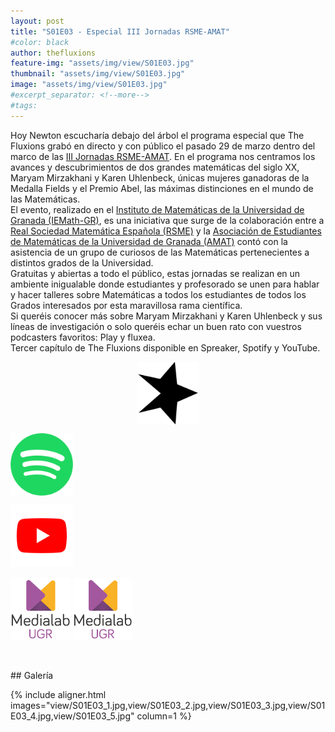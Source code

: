 ```yaml
---
layout: post
title: "S01E03 - Especial III Jornadas RSME-AMAT"
#color: black
author: thefluxions
feature-img: "assets/img/view/S01E03.jpg"
thumbnail: "assets/img/view/S01E03.jpg"
image: "assets/img/view/S01E03.jpg"
#excerpt_separator: <!--more-->
#tags: 
---
```


Hoy Newton escucharía debajo del árbol el programa especial que The Fluxions grabó en directo y con público el pasado 29 de marzo dentro del marco de las <a href="https://sites.google.com/view/jornadasrsmeamat" target="_blank">III Jornadas RSME-AMAT</a>. En el programa nos centramos los avances y descubrimientos de dos grandes matemáticas del siglo XX, Maryam Mirzakhani y Karen Uhlenbeck, únicas mujeres ganadoras de la Medalla Fields y el Premio Abel, las máximas distinciones en el mundo de las Matemáticas.
<br>El evento, realizado en el <a href="http://iemath.ugr.es" target="_blank">Instituto de Matemáticas de la Universidad de Granada (IEMath-GR)</a>, es una iniciativa que surge de la colaboración entre a <a href="https://www.rsme.es/" target="_blank">Real Sociedad Matemática Española (RSME)</a> y la <a href="http://ugr.es/~amat" target="_blank">Asociación de Estudiantes de Matemáticas de la Universidad de Granada (AMAT)</a> contó con la asistencia de un grupo de curiosos de las Matemáticas pertenecientes a distintos grados de la Universidad.
<br>Gratuitas y abiertas a todo el público, estas jornadas se realizan en un ambiente inigualable donde estudiantes y profesorado se unen para hablar y hacer talleres sobre Matemáticas a todos los estudiantes de todos los Grados interesados por esta maravillosa rama científica.
<br>Si queréis conocer más sobre Maryam Mirzakhani y Karen Uhlenbeck y sus líneas de investigación o solo queréis echar un buen rato con vuestros podcasters favoritos: Play y fluxea.
<br>Tercer capítulo de The Fluxions disponible en Spreaker, Spotify y YouTube.
<br>
<p align="center">
<a href="https://www.spreaker.com/user/radiolabugr/especial-rsme-amat" target="_blank"><img src="https://raw.githubusercontent.com/thefluxions/thefluxions.github.io/master/assets/img/archive/spreaker-logo.png" height="100" align="center"></a>

<a href="https://open.spotify.com/episode/0ozVHRZOZUIwrLbzNQK5fG?si=06--r3frRzickjggqg4Eyw" target="_blank"><img src="https://raw.githubusercontent.com/thefluxions/thefluxions.github.io/master/assets/img/archive/spotify-logo.png" height="100" align="center"></a>

<a href="" target="_blank"><img src="https://raw.githubusercontent.com/thefluxions/thefluxions.github.io/master/assets/img/archive/youtube-logo.png" height="100" align="center"></a>
<br><br>
<a href="https://medialab.ugr.es/evento/taller-conferencia-the-fluxions-en-las-iii-jornadas-rsme-amat" target="_blank"><img src="https://raw.githubusercontent.com/thefluxions/thefluxions.github.io/master/assets/img/archive/medialab-logo.png" height="100" align="center"></a>
<a href="https://medialab.ugr.es/noticias/especial-the-fluxions-en-las-iii-jornadas-rsme-amat" target="_blank"><img src="https://raw.githubusercontent.com/thefluxions/thefluxions.github.io/master/assets/img/archive/medialab-logo.png" height="100" align="center"></a>
</p>
<br><br>
## Galería

{% include aligner.html images="view/S01E03_1.jpg,view/S01E03_2.jpg,view/S01E03_3.jpg,view/S01E03_4.jpg,view/S01E03_5.jpg" column=1 %}
